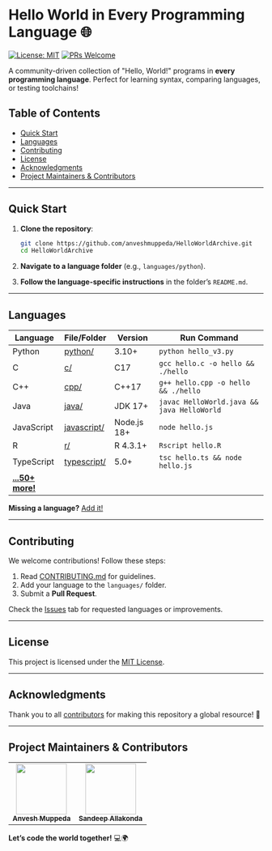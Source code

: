 # Hello World in Every Programming Language 🌐

[![License: MIT](https://img.shields.io/badge/License-MIT-blue.svg)](LICENSE)
[![PRs Welcome](https://img.shields.io/badge/PRs-welcome-brightgreen.svg)](CONTRIBUTING.md)

A community-driven collection of "Hello, World!" programs in **every programming language**. Perfect for learning syntax, comparing languages, or testing toolchains!

## Table of Contents
- [Quick Start](#quick-start)
- [Languages](#languages)
- [Contributing](#contributing)
- [License](#license)
- [Acknowledgments](#acknowledgments)
- [Project Maintainers & Contributors](project-maintainers-&-contributors)

---

## Quick Start

1. **Clone the repository**:
   ```bash
   git clone https://github.com/anveshmuppeda/HelloWorldArchive.git
   cd HelloWorldArchive
   ```

2. **Navigate to a language folder** (e.g., `languages/python`).

3. **Follow the language-specific instructions** in the folder’s `README.md`.

---

## Languages

| Language      | File/Folder                          | Version       | Run Command                          |
|---------------|--------------------------------------|---------------|--------------------------------------|
| Python        | [python/](/languages/python)         | 3.10+         | `python hello_v3.py`                 |
| C             | [c/](/languages/c)                   | C17           | `gcc hello.c -o hello && ./hello`    |
| C++           | [cpp/](/languages/cpp)               | C++17         | `g++ hello.cpp -o hello && ./hello`  |
| Java          | [java/](/languages/java)             | JDK 17+       | `javac HelloWorld.java && java HelloWorld` |
| JavaScript    | [javascript/](/languages/javascript) | Node.js 18+   | `node hello.js`                      |
| R             | [r/](/languages/r)                   | R 4.3.1+      | `Rscript hello.R`                    |
| TypeScript    | [typescript/](/languages/typescript) | 5.0+          | `tsc hello.ts && node hello.js`      |
| **[...50+ more!](languages/)** | | | |

**Missing a language?** [Add it!](#contributing)

---

## Contributing

We welcome contributions! Follow these steps:
1. Read [CONTRIBUTING.md](CONTRIBUTING.md) for guidelines.
2. Add your language to the `languages/` folder.
3. Submit a **Pull Request**.

Check the [Issues](https://github.com/anveshmuppeda/HelloWorldArchive/issues) tab for requested languages or improvements.

---

## License

This project is licensed under the [MIT License](LICENSE).

---

## Acknowledgments

Thank you to all [contributors](https://github.com/anveshmuppeda/HelloWorldArchive/graphs/contributors) for making this repository a global resource! 🎉

---

## Project Maintainers & Contributors  
<table>
  <tr>
    <td align="center"><a href="https://anveshmuppeda.github.io/profile/"><img src="https://avatars.githubusercontent.com/u/115966808?v=4" width="100px;" alt=""/><br /><sub><b>Anvesh Muppeda</b></sub></a></td>
    <td align="center"><a href="https://github.com/sandeepallakonda"><img src="https://avatars.githubusercontent.com/u/118200403?v=4" width="100px;" alt=""/><br /><sub><b>Sandeep Allakonda</b></sub></a></td> 
  </tr>
</table>  


**Let’s code the world together!** 💻🌍